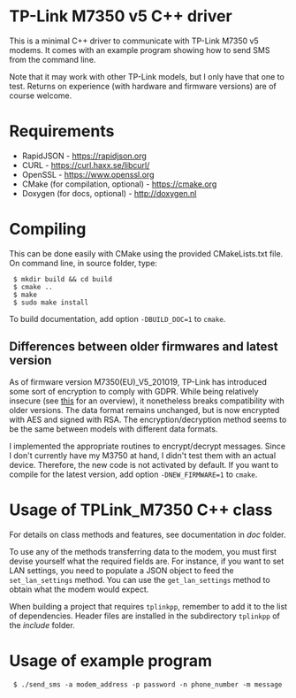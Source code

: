 # TP-Link M7350 v5 C++ driver
This is a minimal C++ driver to communicate with TP-Link M7350 v5 modems. It comes with an example program showing how to send SMS from the command line.

Note that it may work with other TP-Link models, but I only have that one to test. Returns on experience (with hardware and firmware versions) are of course welcome.

# Requirements
- RapidJSON - https://rapidjson.org
- CURL - https://curl.haxx.se/libcurl/
- OpenSSL - https://www.openssl.org
- CMake (for compilation, optional) - https://cmake.org
- Doxygen (for docs, optional) - http://doxygen.nl

# Compiling
This can be done easily with CMake using the provided CMakeLists.txt file.
On command line, in source folder, type:
```
 $ mkdir build && cd build
 $ cmake ..
 $ make
 $ sudo make install
```
To build documentation, add option `-DBUILD_DOC=1` to `cmake`.

## Differences between older firmwares and latest version
As of firmware version M7350(EU)_V5_201019, TP-Link has introduced some sort of encryption to comply with GDPR. While being relatively insecure (see [this](https://hex.fish/2021/05/10/tp-link-gdpr/) for an overview), it nonetheless breaks compatibility with older versions. The data format remains unchanged, but is now encrypted with AES and signed with RSA. The encryption/decryption method seems to be the same between models with different data formats.

I implemented the appropriate routines to encrypt/decrypt messages. Since I don't currently have my M3750 at hand, I didn't test them with an actual device. Therefore, the new code is not activated by default. If you want to compile for the latest version, add option `-DNEW_FIRMWARE=1` to `cmake`.

# Usage of TPLink_M7350 C++ class
For details on class methods and features, see documentation in *doc* folder.

To use any of the methods transferring data to the modem, you must first devise yourself what the required fields are. For instance, if you want to set LAN settings, you need to populate a JSON object to feed the `set_lan_settings` method. You can use the `get_lan_settings` method to obtain what the modem would expect.

When building a project that requires `tplinkpp`, remember to add it to the list of dependencies. Header files are installed in the subdirectory `tplinkpp` of the *include* folder.

# Usage of example program
` $ ./send_sms -a modem_address -p password -n phone_number -m message`
